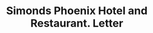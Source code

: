 ---
doi: 10.7916/D8BV8TMS
date_other: '1880'
date_other_textual: 1880-1889
form: correspondence
genre:
- Letters (correspondence)
name:
- Simonds Phoenix Hotel and Restaurant
object_in_context_url: https://biggert.cul.columbia.edu/items/view/ave_biggert_00312
subject_hierarchical_geographic:
- Lexington, Kentucky, United States
subject_name:
- Simonds Phoenix Hotel and Restaurant
title: Simonds Phoenix Hotel and Restaurant. Letter
sort_title: Simonds Phoenix Hotel and Restaurant. Letter
call_number: ave_biggert_00312
coordinates:
- 38.02972222222222,-84.49472222222222
pid: ave_biggert_00312
identifiers: ave_biggert_00312
thumbnail: https://derivativo-2.library.columbia.edu/iiif/2/ldpd:344261/full/!256,256/0/native.jpg
permalink: /biggert/ave_biggert_00312/
layout: iiif-image-page
---
